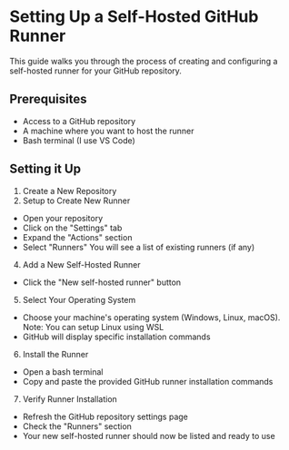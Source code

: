 # Setting Up a Self-Hosted GitHub Runner
This guide walks you through the process of creating and configuring a self-hosted runner for your GitHub repository.

## Prerequisites

- Access to a GitHub repository
- A machine where you want to host the runner
- Bash terminal (I use VS Code)

## Setting it Up 

1. Create a New Repository
2. Setup to Create New Runner
  - Open your repository
  - Click on the "Settings" tab
  - Expand the "Actions" section
  - Select "Runners"
    You will see a list of existing runners (if any)

4. Add a New Self-Hosted Runner

  - Click the "New self-hosted runner" button


5. Select Your Operating System

  - Choose your machine's operating system (Windows, Linux, macOS). Note: You can setup Linux using WSL
  - GitHub will display specific installation commands

6. Install the Runner

  - Open a bash terminal
  - Copy and paste the provided GitHub runner installation commands


7. Verify Runner Installation

  - Refresh the GitHub repository settings page
  - Check the "Runners" section
  - Your new self-hosted runner should now be listed and ready to use


